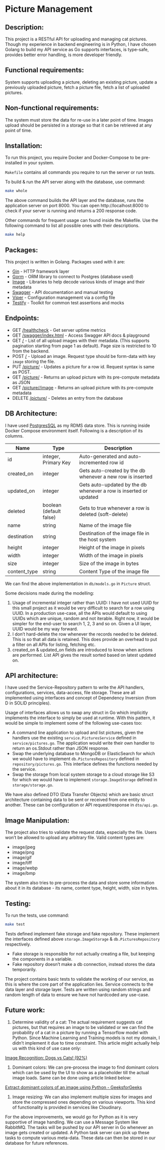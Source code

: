 # Picture Management

## Description:

This project is a RESTful API for uploading and managing cat pictures. Though my experience in backend engineering is in Python, I have chosen Golang to build my API service as Go supports interfaces, is type-safe, provides better error handling, is more developer friendly.

## Functional requirements:

System supports uploading a picture, deleting an existing picture, update a previously uploaded picture, fetch a picture file, fetch a list of uploaded pictures.

## Non-functional requirements:

The system must store the data for re-use in a later point of time. Images upload should be persisted in a storage so that it can be retrieved at any point of time.

## Installation:

To run this project, you require Docker and Docker-Compose to be pre-installed in your system.

`Makefile` contains all commands you require to run the server or run tests.

To build & run the API server along with the database, use command:

```bash
make whole
```

The above command builds the API layer and the database, runs the application server on port 8000. You can open http://localhost:8000 to check if your server is running and returns a 200 response code.

Other commands for frequent usage can found inside the Makefile. Use the following command to list all possible ones with their descriptions.

```bash
make help
```

## Packages:

This project is written in Golang. Packages used with it are:

- [Gin](https://github.com/gin-gonic/gin) - HTTP framework layer
- [Gorm](https://github.com/go-gorm/gorm) - ORM library to connect to Postgres (database used)
- [Image](https://github.com/golang/image) - Libraries to help decode various kinds of image and their metadata
- [Swagger](https://github.com/swaggo/gin-swagger) - API documentation and manual testing
- [Viper](https://github.com/spf13/viper) - Configuration management via a config file
- [Testify](https://github.com/stretchr/testify) - Toolkit for common test assertions and mocks


## Endpoints:

- GET [/healthcheck](http://localhost:8000/healthcheck) - Get server uptime metrics
- GET [/swagger/index.html](http://localhost:8000/swagger/index.html) - Access Swagger API docs & playground
- GET [/](http://localhost:8000/) - List of all upload images with their metadata. (This supports pagination starting from page 1 as default). Page size is restricted to 10 from the backend.
- POST [/](http://localhost:8000/) - Upload an image. Request type should be form-data with key `image` storing the file.
- PUT [/picture/<id>](http://localhost:8000/picture/1) - Updates a picture for a row id. Request syntax is same as POST.
- GET [/picture/<id>](http://localhost:8000/picture/1) - Returns an upload picture with its pre-compute metadata as JSON
- GET [/picture/<id>/image](http://localhost:8000/picture/1/image) - Returns an upload picture with its pre-compute metadata
- DELETE [/picture/<id>](http://localhost:8000/picture/1) - Deletes an entry from the database

## DB Architecture:

I have used [PostgresSQL](https://www.postgresql.org/) as my RDMS data store. This is running inside Docker Compose environment itself. Following is a description of its columns.

| Name | Type | Description |
| --- | --- | --- |
| id | integer, Primary Key | Auto-generated and auto-incremented row id |
| created_on | integer | Gets auto-created by the db whenever a new row is inserted |
| updated_on | integer | Gets auto-updated by the db whenever a row is inserted or updated |
| deleted | boolean (default false) | Gets to true whenever a row is deleted (soft-delete) |
| name | string | Name of the image file |
| destination | string | Destination of the image file in the host system |
| height | integer | Height of the image in pixels |
| width | integer | Width of the image in pixels |
| size | integer | Size of the image in bytes |
| content_type | string | Content Type of the image file |

We can find the above implementation in `db/models.go` in `Picture` struct.

Some decisions made during the modelling:

1. Usage of incremental integer rather than UUID:
I have not used UUID for this small project as it would be very difficult to search for a row using UUID. In a production use-case, all the APIs would default to using UUIDs which are unique, random and not iterable. Right now, it would be simpler for the end-user to search 1, 2, 3 and so on. Given a UI layer, UUID would be my way forward.
2. I don’t hard-delete the row whenever the records needed to be deleted. This is so that all data is retained. This does provide an overhead to put a filter on all APIs for listing, fetching etc.
3. created_on & updated_on fields are introduced to know when actions are performed. List API gives the result sorted based on latest updated on.


## API architecture:

I have used the Service-Repository pattern to write the API handlers, configurations, services, data-access, file storage. These are all implemented using interfaces and concept of Dependency Inversion (from D in SOLID principles).

Usage of interfaces allows us to swap any struct in Go which implicitly implements the interface to simply be used at runtime. With this pattern, it would be simple to implement some of the following use-cases too:

- A command line application to upload and list pictures, given the handlers use the existing `service.PicturesService` defined in `service/pictures.go`. The application would write their own handler to return an os.Stdout rather than JSON response.
- Swap the underlying database to MongoDB or ElasticSearch for which we would have to implement `db.PicturesRepository` defined in `repository/pictures.go`. This interface defines the functions needed by the service.
- Swap the storage from local system storage to a cloud storage like S3 for which we would have to implement `storage.ImageStorage` defined in `storage/storage.go`.

We have also defined DTO (Data Transfer Objects) which are basic struct architecture containing data to be sent or received from one entity to another. These can be configuration or API request/response in `dto/api.go`.

## Image Manipulation:

The project also tries to validate the request data, especially the file. Users won’t be allowed to upload any arbitrary file. Valid content types are:

- image/jpeg
- image/png
- image/gif
- image/tiff
- image/webp
- image/bmp

The system also tries to pre-process the data and store some information about it in its database - its name, content type, height, width, size in bytes.

## Testing:

To run the tests, use command:

```bash
make test
```

Tests defined implement fake storage and fake repository. These implement the interfaces defined above `storage.ImageStorage` & `db.PicturesRepository` respectively.

- Fake storage is responsible for not actually creating a file, but keeping the components in a variable.
- Fake repository doesn’t make a db connection, instead stores the data temporarily.

The project contains basic tests to validate the working of our service, as this is where the core part of the application lies. Service connects to the data layer and storage layer. Tests are written using random strings and random length of data to ensure we have not hardcoded any use-case.

## Future work:

1. Determine validity of a cat:
The actual requirement suggests cat pictures, but that requires an image to be validated or we can find the probability of a cat in a picture by running a Tensorflow model with Python. Since Machine Learning and Training models is not my domain, I didn’t implement it due to time constraint.
This article might actually help us with this kind of use case only: 

[Image Recognition: Dogs vs Cats! (92%)](https://thedatafrog.com/en/articles/dogs-vs-cats/)

1. Dominant colors:
We can pre-process the image to find dominant colors which can be used by the UI to show as a placeholder till the actual image loads. Same can be done using article linked below:

[Extract dominant colors of an image using Python - GeeksforGeeks](https://www.geeksforgeeks.org/extract-dominant-colors-of-an-image-using-python/amp/)

1. Image resizing:
We can also implement multiple sizes for images and store the compressed ones depending on various viewports. This kind of functionality is provided in services like Cloudinary.

For the above improvements, we would go for Python as it is very supportive of image handling. We can use a Message System like RabbitMQ. The tasks will be pushed by our API server in Go whenever an image gets created or updated. A Python task server can pick up these tasks to compute various meta-data. These data can then be stored in our database for future references.

